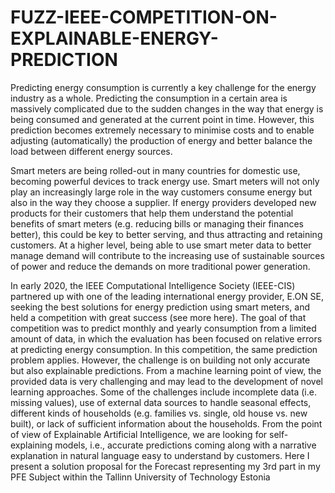 # FUZZ-IEEE-COMPETITION-ON-EXPLAINABLE-ENERGY-PREDICTION


Predicting energy consumption is currently a key challenge for the energy industry as a whole.  Predicting the consumption in a certain area is massively complicated due to the sudden changes in the way that energy is being consumed and generated at the current point in time. However, this prediction becomes extremely necessary to minimise costs and to enable adjusting (automatically) the production of energy and better balance the load between different energy sources.

Smart meters are being rolled-out in many countries for domestic use, becoming powerful devices to track energy use. Smart meters will not only play an increasingly large role in the way customers consume energy but also in the way they choose a supplier. If energy providers developed new products for their customers that help them understand the potential benefits of smart meters (e.g. reducing bills or managing their finances better), this could be key to better serving, and thus attracting and retaining customers.  At a higher level, being able to use smart meter data to better manage demand will contribute to the increasing use of sustainable sources of power and reduce the demands on more traditional power generation.

In early 2020, the IEEE Computational Intelligence Society (IEEE-CIS) partnered up with one of the leading international energy provider, E.ON SE, seeking the best solutions for energy prediction using smart meters, and held a competition with great success (see more here). The goal of that competition was to predict monthly and yearly consumption from a limited amount of data, in which the evaluation has been focused on relative errors at predicting energy consumption.
In this competition, the same prediction problem applies. However, the challenge is on building not only accurate but also explainable predictions. From a machine learning point of view, the provided data is very challenging and may lead to the development of novel learning approaches. Some of the challenges include incomplete data (i.e. missing values), use of external data sources to handle seasonal effects, different kinds of households (e.g. families vs. single, old house vs. new built), or lack of sufficient information about the households. From the point of view of Explainable Artificial Intelligence, we are looking for self-explaining models, i.e., accurate predictions coming along with a narrative explanation in natural language easy to understand by customers.
Here I present a solution proposal for the Forecast representing my 3rd part in my PFE Subject within the Tallinn University of Technology Estonia
